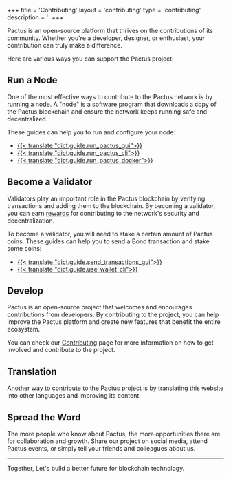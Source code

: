+++
title = 'Contributing'
layout = 'contributing'
type = 'contributing'
description = ''
+++

Pactus is an open-source platform that thrives on the contributions of its community. 
Whether you're a developer, designer, or enthusiast, your contribution can truly make a difference.

Here are various ways you can support the Pactus project:

## Run a Node

One of the most effective ways to contribute to the Pactus network is by running a node.
A "node" is a software program that downloads a copy of the Pactus blockchain and
ensure the network keeps running safe and decentralized.

These guides can help you to run and configure your node:

- [{{< translate "dict.guide.run_pactus_gui">}}](https://docs.pactus.org/get-started/pactus-gui)
- [{{< translate "dict.guide.run_pactus_cli">}}](https://docs.pactus.org/get-started/pactus-daemon)
- [{{< translate "dict.guide.run_pactus_docker">}}](https://docs.pactus.org/get-started/pactus-docker)

## Become a Validator

Validators play an important role in the Pactus blockchain by verifying transactions and
adding them to the blockchain.
By becoming a validator, you can earn [rewards](https://docs.pactus.org/protocol/blockchain/incentive/)
for contributing to the network's security and decentralization.

To become a validator, you will need to stake a certain amount of Pactus coins.
These guides can help you to send a Bond transaction and stake some coins:

- [{{< translate "dict.guide.send_transactions_gui">}}](https://docs.pactus.org/tutorials/send-transaction-gui/)
- [{{< translate "dict.guide.use_wallet_cli">}}](https://docs.pactus.org/tutorials/pactus-wallet)

## Develop

Pactus is an open-source project that welcomes and encourages contributions from developers.
By contributing to the project, you can help improve the Pactus platform and create new features that
benefit the entire ecosystem.

You can check our [Contributing](https://github.com/pactus-project/pactus/blob/main/CONTRIBUTING.md) page
for more information on how to get involved and contribute to the project.

## Translation

Another way to contribute to the Pactus project is by translating this website into other languages and
improving its content.

## Spread the Word

The more people who know about Pactus, the more opportunities there are for collaboration and growth.
Share our project on social media, attend Pactus events, or simply tell your friends and colleagues about us.

---

Together, Let's build a better future for blockchain technology.
